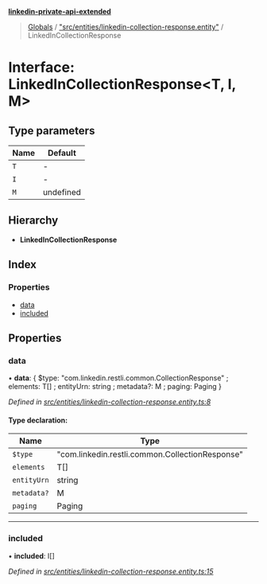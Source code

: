 **[linkedin-private-api-extended](../README.md)**

> [Globals](../globals.md) / ["src/entities/linkedin-collection-response.entity"](../modules/_src_entities_linkedin_collection_response_entity_.md) / LinkedInCollectionResponse

# Interface: LinkedInCollectionResponse<T, I, M\>

## Type parameters

Name | Default |
------ | ------ |
`T` | - |
`I` | - |
`M` | undefined |

## Hierarchy

* **LinkedInCollectionResponse**

## Index

### Properties

* [data](_src_entities_linkedin_collection_response_entity_.linkedincollectionresponse.md#data)
* [included](_src_entities_linkedin_collection_response_entity_.linkedincollectionresponse.md#included)

## Properties

### data

•  **data**: { $type: \"com.linkedin.restli.common.CollectionResponse\" ; elements: T[] ; entityUrn: string ; metadata?: M ; paging: Paging  }

*Defined in [src/entities/linkedin-collection-response.entity.ts:8](https://github.com/khanhtranngoccva/linkedin-private-api/blob/b1cbdad/src/entities/linkedin-collection-response.entity.ts#L8)*

#### Type declaration:

Name | Type |
------ | ------ |
`$type` | \"com.linkedin.restli.common.CollectionResponse\" |
`elements` | T[] |
`entityUrn` | string |
`metadata?` | M |
`paging` | Paging |

___

### included

•  **included**: I[]

*Defined in [src/entities/linkedin-collection-response.entity.ts:15](https://github.com/khanhtranngoccva/linkedin-private-api/blob/b1cbdad/src/entities/linkedin-collection-response.entity.ts#L15)*
